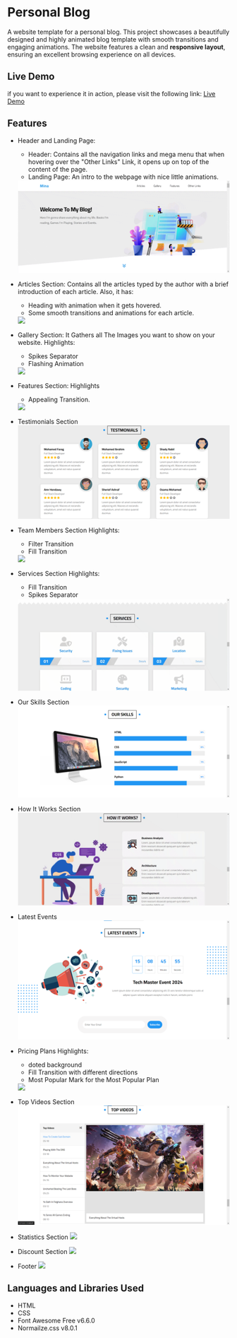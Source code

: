 # Personal Blog
A website template for a personal blog. This project showcases a beautifully designed and highly animated blog template with smooth transitions and engaging animations. The website features a clean and **responsive layout**, ensuring an excellent browsing experience on all devices.

## Live Demo
if you want to experience it in action, please visit the following link: [Live Demo](https://minaanis7.github.io/personal-blog/)

## Features
- Header and Landing Page:
  - Header: Contains all the navigation links and mega menu that when hovering over the "Other Links" Link, it opens up on top of the content of the page.
  - Landing Page: An intro to the webpage with nice little animations.
  <img src="gifs/1.gif" />

- Articles Section:
  Contains all the articles typed by the author with a brief introduction of each article. Also, it has:
  - Heading with animation when it gets hovered.
  - Some smooth transitions and animations for each article.
  <img src="gifs/2.gif" />

- Gallery Section:
  It Gathers all The Images you want to show on your website.
  Highlights:
  - Spikes Separator
  - Flashing Animation
  <img src="gifs/3.gif" />

- Features Section:
  Highlights
  - Appealing Transition.
  <img src="gifs/4.gif" />

- Testimonials Section
  <img src="gifs/5.png" />

- Team Members Section
  Highlights:
  - Filter Transition
  - Fill Transition
  <img src="gifs/6.gif" />

- Services Section
  Highlights:
  - Fill Transition
  - Spikes Separator
  <img src="gifs/7.gif" />

- Our Skills Section
  <img src="gifs/8.png" />

- How It Works Section
  <img src="gifs/9.gif" />

- Latest Events
  <img src="gifs/11.png" />


- Pricing Plans
  Highlights:
  - doted background
  - Fill Transition with different directions
  - Most Popular Mark for the Most Popular Plan
  <img src="gifs/10.gif" />

- Top Videos Section
  <img src="gifs/12.png" />
  
- Statistics Section
  <img src="gifs/13.gif" />

- Discount Section
  <img src="gifs/14.gif" />

- Footer
  <img src="gifs/15.png" />

## Languages and Libraries Used
- HTML
- CSS
- Font Awesome Free v6.6.0
- Normailze.css v8.0.1
